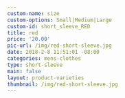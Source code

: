 ```yaml
---
custom-name: size
custom-options: Small|Medium|Large
custom-id: short_sleeve_RED
title: red
price: '20.00'
pic-url: /img/red-short-sleeve.jpg
date: 2018-2-8 11:51:01 -08:00
categories: mens-clothes
type: short-sleeve
main: false
layout: product-varieties
thumbnail: /img/red-short-sleeve.jpg
---
```

